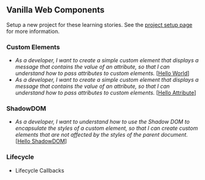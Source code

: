 ## Vanilla Web Components

Setup a new project for these learning stories. See the [project setup page](project-setup.md) for more information.

### Custom Elements

- _As a developer, I want to create a simple custom element that displays a message that contains the value of an attribute, so that I can understand how to pass attributes to custom elements._ [[Hello World](./hello-world.md)]
- _As a developer, I want to create a simple custom element that displays a message that contains the value of an attribute, so that I can understand how to pass attributes to custom elements._ [[Hello Attribute](./hello-attribute.md)]

### ShadowDOM

- _As a developer, I want to understand how to use the Shadow DOM to encapsulate the styles of a custom element, so that I can create custom elements that are not affected by the styles of the parent document._ [[Hello ShadowDOM](./hello-shadowdom.md)]

### Lifecycle

- Lifecycle Callbacks